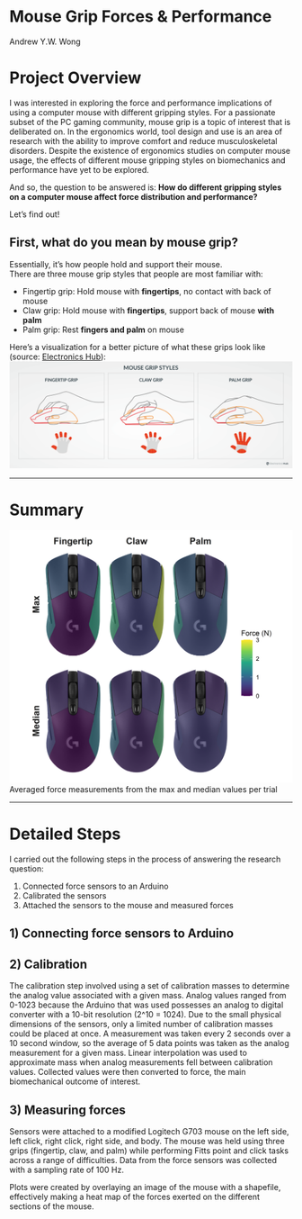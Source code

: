 Mouse Grip Forces & Performance
================
Andrew Y.W. Wong

# Project Overview

I was interested in exploring the force and performance implications of
using a computer mouse with different gripping styles. For a passionate
subset of the PC gaming community, mouse grip is a topic of interest
that is deliberated on. In the ergonomics world, tool design and use is
an area of research with the ability to improve comfort and reduce
musculoskeletal disorders. Despite the existence of ergonomics studies
on computer mouse usage, the effects of different mouse gripping styles
on biomechanics and performance have yet to be explored.

And so, the question to be answered is: **How do different gripping
styles on a computer mouse affect force distribution and performance?**

Let’s find out!

## First, what do you mean by mouse grip?

Essentially, it’s how people hold and support their mouse.  
There are three mouse grip styles that people are most familiar with:

- Fingertip grip: Hold mouse with **fingertips**, no contact with back
  of mouse
- Claw grip: Hold mouse with **fingertips**, support back of mouse
  **with palm**
- Palm grip: Rest **fingers and palm** on mouse

Here’s a visualization for a better picture of what these grips look
like (source: [Electronics
Hub](https://www.electronicshub.org/mouse-grip-styles/)):
![](./images/Mouse-Grip-Styles-Featured-Image.png)

------------------------------------------------------------------------

# Summary

![](./plots/all_mean_low.png) Averaged force measurements from the max
and median values per trial

------------------------------------------------------------------------

# Detailed Steps

I carried out the following steps in the process of answering the
research question:

1)  Connected force sensors to an Arduino
2)  Calibrated the sensors
3)  Attached the sensors to the mouse and measured forces

## 1) Connecting force sensors to Arduino

## 2) Calibration

The calibration step involved using a set of calibration masses to
determine the analog value associated with a given mass. Analog values
ranged from 0-1023 because the Arduino that was used possesses an analog
to digital converter with a 10-bit resolution (2^10 = 1024). Due to the
small physical dimensions of the sensors, only a limited number of
calibration masses could be placed at once. A measurement was taken
every 2 seconds over a 10 second window, so the average of 5 data points
was taken as the analog measurement for a given mass. Linear
interpolation was used to approximate mass when analog measurements fell
between calibration values. Collected values were then converted to
force, the main biomechanical outcome of interest.

## 3) Measuring forces

Sensors were attached to a modified Logitech G703 mouse on the left
side, left click, right click, right side, and body. The mouse was held
using three grips (fingertip, claw, and palm) while performing Fitts
point and click tasks across a range of difficulties. Data from the
force sensors was collected with a sampling rate of 100 Hz.

Plots were created by overlaying an image of the mouse with a shapefile,
effectively making a heat map of the forces exerted on the different
sections of the mouse.
